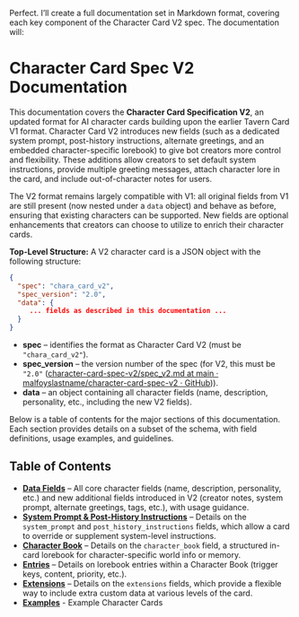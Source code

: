 Perfect. I’ll create a full documentation set in Markdown format, covering each key component of the Character Card V2 spec. The documentation will:

# Character Card Spec V2 Documentation

This documentation covers the **Character Card Specification V2**, an updated format for AI character cards building upon the earlier Tavern Card V1 format. Character Card V2 introduces new fields (such as a dedicated system prompt, post-history instructions, alternate greetings, and an embedded character-specific lorebook) to give bot creators more control and flexibility. These additions allow creators to set default system instructions, provide multiple greeting messages, attach character lore in the card, and include out-of-character notes for users.

The V2 format remains largely compatible with V1: all original fields from V1 are still present (now nested under a `data` object) and behave as before, ensuring that existing characters can be supported. New fields are optional enhancements that creators can choose to utilize to enrich their character cards.

**Top-Level Structure:** A V2 character card is a JSON object with the following structure:

```json
{
  "spec": "chara_card_v2",
  "spec_version": "2.0",
  "data": {
     ... fields as described in this documentation ...
  }
}
```

- **spec** – identifies the format as Character Card V2 (must be `"chara_card_v2"`).
- **spec_version** – the version number of the spec (for V2, this must be `"2.0"` ([character-card-spec-v2/spec_v2.md at main · malfoyslastname/character-card-spec-v2 · GitHub](https://github.com/malfoyslastname/character-card-spec-v2/blob/main/spec_v2.md#:~:text=))).
- **data** – an object containing all character fields (name, description, personality, etc., including the new V2 fields).

Below is a table of contents for the major sections of this documentation. Each section provides details on a subset of the schema, with field definitions, usage examples, and guidelines.

## Table of Contents

- **[Data Fields](data.md)** – All core character fields (name, description, personality, etc.) and new additional fields introduced in V2 (creator notes, system prompt, alternate greetings, tags, etc.), with usage guidance.
- **[System Prompt & Post-History Instructions](system_prompt.md)** – Details on the `system_prompt` and `post_history_instructions` fields, which allow a card to override or supplement system-level instructions.
- **[Character Book](character_book.md)** – Details on the `character_book` field, a structured in-card lorebook for character-specific world info or memory.
- **[Entries](entries.md)** – Details on lorebook entries within a Character Book (trigger keys, content, priority, etc.).
- **[Extensions](extensions.md)** – Details on the `extensions` fields, which provide a flexible way to include extra custom data at various levels of the card.
- **[Examples](examples.md)** - Example Character Cards
